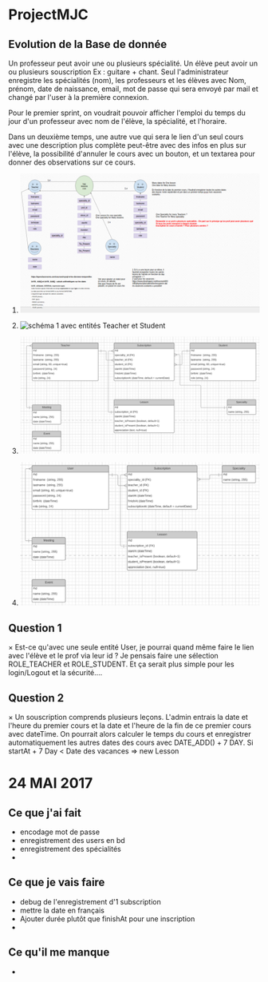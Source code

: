 # ProjectMJC

## Evolution de la Base de donnée
Un professeur peut avoir une ou plusieurs spécialité.
Un élève peut avoir un ou plusieurs souscription Ex : guitare + chant.
Seul l'administrateur enregistre les spécialités (nom), les professeurs et les élèves avec Nom, prénom, date de naissance, email, mot de passe qui sera envoyé par mail et changé par l'user à la première connexion.

Pour le premier sprint, on voudrait pouvoir afficher l'emploi du temps du jour d'un professeur avec nom de l'élève, la spécialité, et l'horaire.

Dans un deuxième temps, une autre vue qui sera le lien d'un seul cours avec une description plus complète peut-être avec des infos en plus sur l'élève, la possibilité d'annuler le cours avec un bouton, et un textarea pour donner des observations sur ce cours.

1. ![1re ébauche](/captures/ebauche.png)

2. ![schéma 1 avec entités Teacher et Student](/captures/schema_entité.png)

3. ![schéma avec attributs](/captures/schema_attributs_et_contraintes.png)

4. ![changement de cap avec une seule entité User](/captures/Entite_User.png)

## Question 1  
× Est-ce qu'avec une seule entité User, je pourrai quand même faire le lien avec l'élève et le prof via leur id ?
Je pensais faire une sélection ROLE_TEACHER et ROLE_STUDENT. Et ça serait plus simple pour les login/Logout et la sécurité....

## Question 2
× Un souscription comprends plusieurs leçons. L'admin entrais la date et l'heure du premier cours et la date et l'heure de la fin de ce premier cours avec dateTime. On pourrait alors calculer le temps du cours et enregistrer automatiquement les autres dates des cours avec DATE_ADD() + 7 DAY.
Si startAt + 7 Day < Date des vacances => new Lesson


# 24 MAI 2017
## Ce que j'ai fait
- encodage mot de passe
- enregistrement des users en bd
- enregistrement des spécialités
-

## Ce que je vais faire
- debug de l'enregistrement d'1 subscription
- mettre la date en français
- Ajouter durée plutôt que finishAt pour une inscription
-

## Ce qu'il me manque
-
